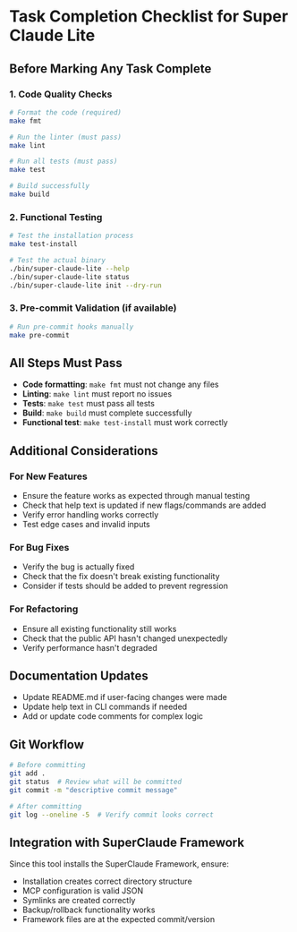 # Task Completion Checklist for Super Claude Lite

## Before Marking Any Task Complete

### 1. Code Quality Checks
```bash
# Format the code (required)
make fmt

# Run the linter (must pass)
make lint

# Run all tests (must pass)  
make test

# Build successfully
make build
```

### 2. Functional Testing
```bash
# Test the installation process
make test-install

# Test the actual binary
./bin/super-claude-lite --help
./bin/super-claude-lite status
./bin/super-claude-lite init --dry-run
```

### 3. Pre-commit Validation (if available)
```bash
# Run pre-commit hooks manually
make pre-commit
```

## All Steps Must Pass

- **Code formatting**: `make fmt` must not change any files
- **Linting**: `make lint` must report no issues
- **Tests**: `make test` must pass all tests
- **Build**: `make build` must complete successfully
- **Functional test**: `make test-install` must work correctly

## Additional Considerations

### For New Features
- Ensure the feature works as expected through manual testing
- Check that help text is updated if new flags/commands are added
- Verify error handling works correctly
- Test edge cases and invalid inputs

### For Bug Fixes
- Verify the bug is actually fixed
- Check that the fix doesn't break existing functionality
- Consider if tests should be added to prevent regression

### For Refactoring
- Ensure all existing functionality still works
- Check that the public API hasn't changed unexpectedly
- Verify performance hasn't degraded

## Documentation Updates
- Update README.md if user-facing changes were made
- Update help text in CLI commands if needed
- Add or update code comments for complex logic

## Git Workflow
```bash
# Before committing
git add .
git status  # Review what will be committed
git commit -m "descriptive commit message"

# After committing
git log --oneline -5  # Verify commit looks correct
```

## Integration with SuperClaude Framework
Since this tool installs the SuperClaude Framework, ensure:
- Installation creates correct directory structure
- MCP configuration is valid JSON
- Symlinks are created correctly
- Backup/rollback functionality works
- Framework files are at the expected commit/version